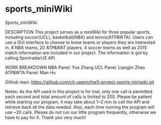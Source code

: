 # sports_miniWiki
Sports_miniWiki

DESCRIPTION
This project serves as a miniWiki for three popular sports, including soccer(UCL), basketball(NBA) and tennis(ATP&WTA). Users can use a GUI interface to choose to know teams or players they are interested in. 8 NBA teams, 20 ATP&WAT players, 4 soccer teams as well as 2015 match information are included in our project. The information is got by calling SportradarUS API. 

WORK BREAKDOWN
NBA Panel: Yue Zhang
UCL Panel: Liangjin Zhao
ATP&WTA Panel: Man Hu

Github repo: https://github.com/cit-upenn/hw5-project-sports-miniwiki.git

Notes:
As the API used in this project is for trial, only one call is permitted each second and total amount of calls is limited to 200. Please be patient while starting our program, it may take about 1~2 min to call the API and retrieve back all the data needed. Also, each time running the program will use ~20 calls. Please do not run our little program frequently, otherwise we have to pay for it. Thank you very much!
